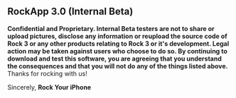 ## RockApp 3.0 (Internal Beta)

**Confidential and Proprietary. Internal Beta testers are not to share or upload pictures, disclose any information or reupload the source code of Rock 3 or any other products relating to Rock 3 or it's development. Legal action may be taken against users who choose to do so. By continuing to download and test this software, you are agreeing that you understand the consequences and that you will not do any of the things listed above.**
Thanks for rocking with us!

Sincerely,
**Rock Your iPhone**
